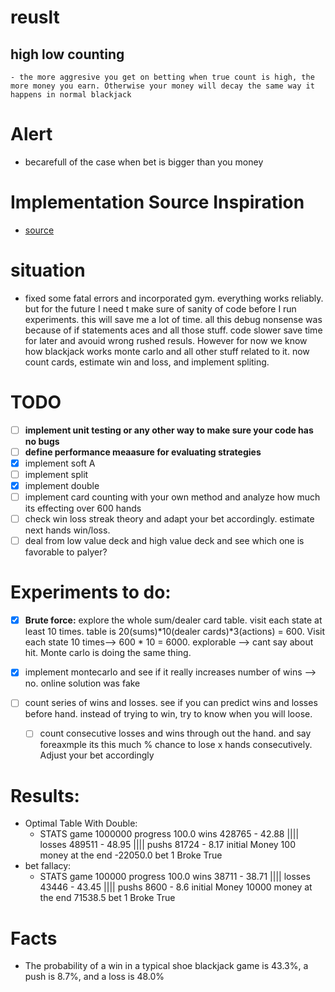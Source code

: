 # reuslt
## high low counting
    - the more aggresive you get on betting when true count is high, the more money you earn. Otherwise your money will decay the same way it happens in normal blackjack

# Alert

- becarefull of the case when bet is bigger than you money

# Implementation Source Inspiration
- [source](https://www.youtube.com/watch?v=G_So72lFNIU)
# situation
- fixed some fatal errors and incorporated gym. everything works reliably. but for the future I need t make sure of sanity of code before I run experiments. this will save me a lot of time. all this debug nonsense was because of if statements aces and all those stuff. code slower save time for later and avouid wrong rushed resuls. However for now we know how blackjack works monte carlo and all other stuff related to it. now count cards, estimate win and loss, and implement spliting.
# TODO
- [ ] **implement unit testing or any other way to make sure your code has no bugs**
- [ ] **define performance meaasure for evaluating strategies**
- [x] implement soft A
- [ ] implement split
- [x] implement double
- [ ] implement card counting with your own method and analyze how much its effecting over 600 hands
- [ ] check win loss streak theory and adapt your bet accordingly. estimate next hands win/loss.
- [ ] deal from low value deck and high value deck and see which one is favorable to palyer?

# Experiments to do:
- [x] **Brute force:**  explore the whole sum/dealer card table. visit each state at least 10 times. table is 20(sums)*10(dealer cards)*3(actions) = 600. Visit each state 10 times--> 600 * 10 = 6000. explorable --> cant say about hit. Monte carlo is doing the same thing.

- [x] implement montecarlo and see if it really increases number of wins --> no. online solution was fake

- [ ] count series of wins and losses. see if you can predict wins and losses before hand. instead of trying to win, try to know when you will loose.
    - [ ] count consecutive losses and wins through out the hand. and say foreaxmple its this much % chance to lose x hands consecutively. Adjust your bet accordingly

# Results:

- Optimal Table With Double:
    - STATS game 1000000 progress 100.0 wins 428765 - 42.88 |||| losses 489511 - 48.95 |||| pushs 81724 - 8.17 initial Money 100 money at the end -22050.0 bet 1 Broke True 
- bet fallacy:
    - STATS game 100000 progress 100.0 wins 38711 - 38.71 |||| losses 43446 - 43.45 |||| pushs 8600 - 8.6 initial Money 10000 money at the end 71538.5 bet 1 Broke True
# Facts

- The probability of a win in a typical shoe blackjack game is 43.3%, a push is 8.7%, and a loss is 48.0% 
